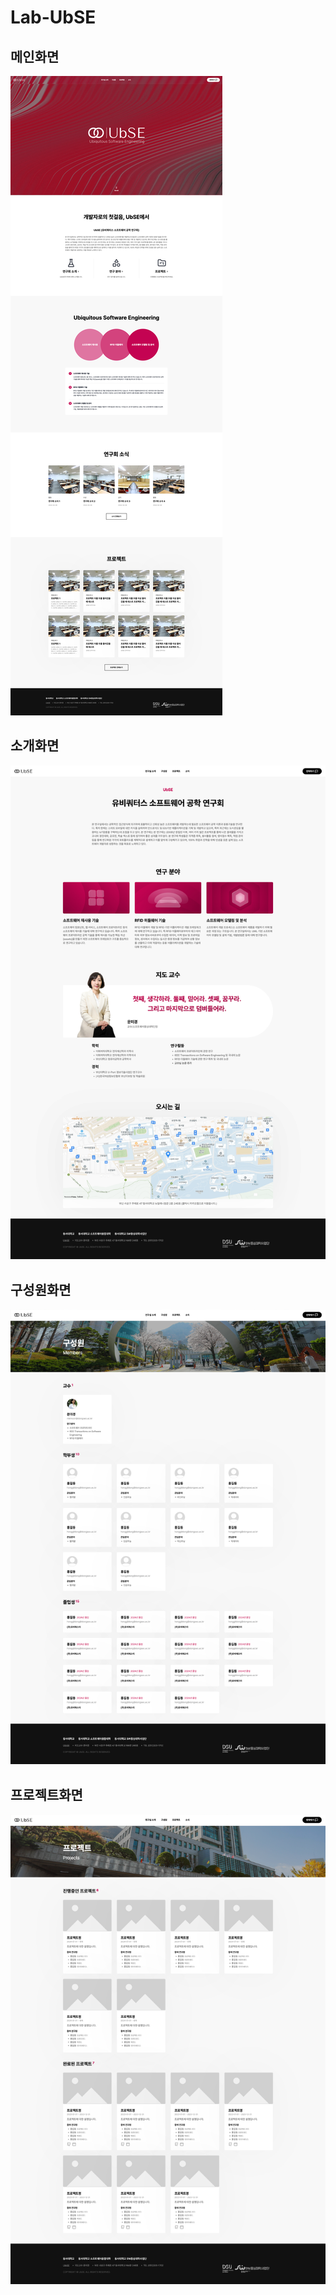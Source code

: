 # Lab-UbSE

## 메인화면

![mainPage](./readme/mainPage.png)

## 소개화면

![introductionPage](./readme/introductionPage.png)

## 구성원화면

![memberPage](./readme/memberPage.png)

## 프로젝트화면

![projectPage](./readme/projectPage.png)
